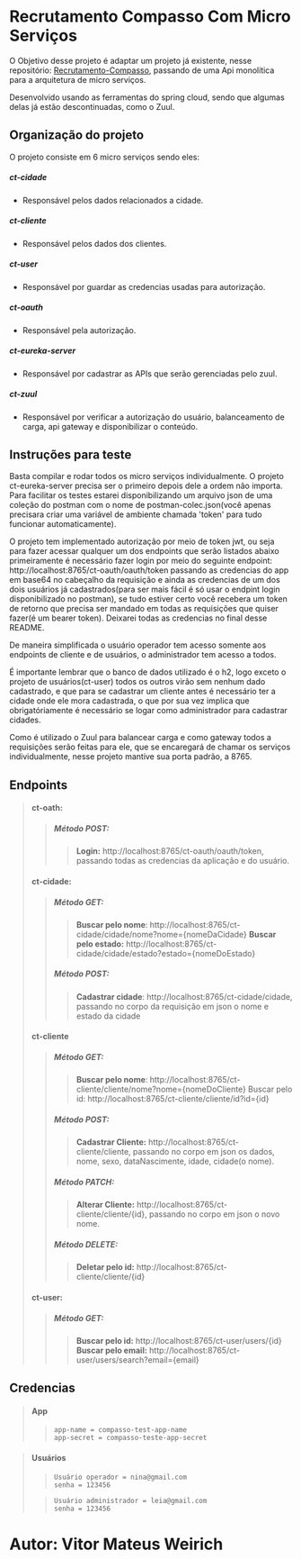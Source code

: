 # Recrutamento Compasso Com Micro Serviços

O Objetivo desse projeto é adaptar um projeto já existente, nesse repositório: [Recrutamento-Compasso](https://github.com/vitorweirich/recrutamento-compasso), passando de uma Api monolítica para a arquitetura de micro serviços.


Desenvolvido usando as ferramentas do spring cloud, sendo que algumas delas já estão descontinuadas, como o Zuul.

## Organização do projeto
O projeto consiste em 6 micro serviços sendo eles:
##### ct-cidade
- Responsável pelos dados relacionados a cidade.
##### ct-cliente
- Responsável pelos dados dos clientes.
##### ct-user
- Responsável por guardar as credencias usadas para autorização.
##### ct-oauth
- Responsável pela autorização.
##### ct-eureka-server
- Responsável por cadastrar as APIs que serão gerenciadas pelo zuul.
##### ct-zuul
- Responsável por verificar a autorização do usuário, balanceamento de carga, api gateway e disponibilizar o conteúdo.

## Instruções para teste
Basta compilar e rodar todos os micro serviços individualmente. O projeto ct-eureka-server precisa ser o primeiro depois dele a ordem não importa. Para facilitar os testes estarei disponibilizando um arquivo json de uma coleção do postman com o nome de postman-colec.json(você apenas precisara criar uma variável de ambiente chamada 'token' para tudo funcionar automaticamente).

O projeto tem implementado autorização por meio de token jwt, ou seja para fazer acessar qualquer um dos endpoints que serão listados abaixo primeiramente é necessário fazer login por meio do seguinte endpoint: http://localhost:8765/ct-oauth/oauth/token passando as credencias do app em base64 no cabeçalho da requisição e ainda as credencias de um dos dois usuários já cadastrados(para ser mais fácil é só usar o endpint login disponibilizado no postman), se tudo estiver certo você recebera um token de retorno que precisa ser mandado em todas as requisições que quiser fazer(é um bearer token). Deixarei todas as credencias no final desse README.

De maneira simplificada o usuário operador tem acesso somente aos endpoints de cliente e de usuários, o administrador tem acesso a todos.

É importante lembrar que o banco de dados utilizado é o h2, logo exceto o projeto de usuários(ct-user) todos os outros virão sem nenhum dado cadastrado, e que para se cadastrar um cliente antes é necessário ter a cidade onde ele mora cadastrada, o que por sua vez implica que obrigatóriamente é necessário se logar como administrador para cadastrar cidades. 

Como é utilizado o Zuul para balancear carga e como gateway todos a requisições serão feitas para ele, que se encaregará de chamar os serviços individualmente, nesse projeto mantive sua porta padrão, a 8765.

## Endpoints
> #### ct-oath:
>> ##### Método POST:
>>> **Login:** http://localhost:8765/ct-oauth/oauth/token, passando todas as credencias da aplicação e do usuário.
> #### ct-cidade:
>> ##### Método GET: 
>>> **Buscar pelo nome**: http://localhost:8765/ct-cidade/cidade/nome?nome={nomeDaCidade}
>>> **Buscar pelo estado:** http://localhost:8765/ct-cidade/cidade/estado?estado={nomeDoEstado}
>> ##### Método POST:
>>> **Cadastrar cidade**: http://localhost:8765/ct-cidade/cidade, passando no corpo da requisição em json o nome e estado da cidade
> #### ct-cliente
>> ##### Método GET:
>>> **Buscar pelo nome**: http://localhost:8765/ct-cliente/cliente/nome?nome={nomeDoCliente}
>>> Buscar pelo id: http://localhost:8765/ct-cliente/cliente/id?id={id}
>> ##### Método POST:
>>> **Cadastrar Cliente:** http://localhost:8765/ct-cliente/cliente, passando no corpo em json os dados, nome, sexo, dataNascimente, idade, cidade(o nome).
>> ##### Método PATCH:
>>> **Alterar Cliente:** http://localhost:8765/ct-cliente/cliente/{id}, passando no corpo em json o novo nome.
>> ##### Método DELETE:
>>> **Deletar pelo id:** http://localhost:8765/ct-cliente/cliente/{id}
> #### ct-user:
>> ##### Método GET:
>>> **Buscar pelo id:** http://localhost:8765/ct-user/users/{id}  
>>> **Buscar pelo email:** http://localhost:8765/ct-user/users/search?email={email}

## Credencias
> #### App
>> ~~~
>> app-name = compasso-test-app-name
>> app-secret = compasso-teste-app-secret

> #### Usuários
>> ~~~
>>Usuário operador = nina@gmail.com
>>senha = 123456 
>
>> ~~~
>>Usuário administrador = leia@gmail.com
>>senha = 123456
>>~~~

# Autor: Vitor Mateus Weirich
